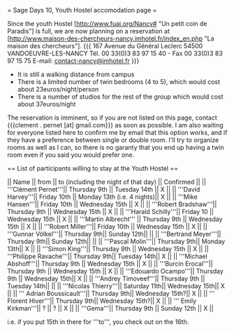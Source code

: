= Sage Days 10, Youth Hostel accomodation page =

Since the youth Hostel [http://www.fuaj.org/Nancy# "Un petit coin de Paradis"] is full, we are now planning on a reservation at [http://www.maison-des-chercheurs-nancy.imhotel.fr/index_en.php "La maison des chercheurs"].
{{{
167 Avenue du Général Leclerc
54500 VANDOEUVRE-LES-NANCY
Tél. 00 33(0)3 83 97 15 40 - 
Fax 00 33(0)3 83 97 15 75
E-mail: contact-nancy@imhotel.fr
}}}

 * It is still a walking distance from campus
 * There is a limited number of twin bedrooms (4 to 5), which would cost about 23euros/night/person
 * There is a number of studios for the rest of the group which would cost about 37euros/night

The reservation is imminent, so if you are not listed on this page, contact {{{clement . pernet [at] gmail.com}}} as soon as possible.
I am also waiting for everyone listed here to confirm me by email that this option works, and if they have a preference between single or double room. 
I'll try to organize rooms as well as I can, so there is no garanty that you end up having a twin room even if you said you would prefer one.


== List of participants willing to stay at the Youth Hostel ==

|| Name                 || from       || to (including the night of that day) || Confirmed ||
|| '''Clément Pernet'''||  Thursday 9th || Tuesday 14th || X ||
|| '''David Harvey'''|| Friday 10th || Monday 13th (i.e. 4 nights)|| X ||
|| '''Mike Hansen'''|| Friday 10th || Wednesday 15th || X ||
|| '''Robert Bradshaw'''|| Thursday 9th || Wednesday 15th || X ||
|| '''Harald Schilly'''|| Friday 10 || Wednesday 15th || X ||
|| '''Martin Albrecht''' || Thursday 9th || Wednesday 15th || X ||
|| '''Robert Miller'''|| Friday 10th || Wednesday 15th || X ||
|| '''Gunnar Völkel'''|| Thursday 9th|| Sunday 12th|| ||
|| '''Bertrand Meyer'''|| Thursday 9th|| Sunday 12th|| ||
|| '''Pascal Molin'''|| Thursday 9th|| Monday 13th|| X ||
|| '''Simon King'''||  Thursday 9th || Wednesday 15th || X ||
|| '''Philippe Ravache'''|| Thursday 9th|| Tuesday 14th|| X ||
|| '''Michael Abshoff'''||  Thursday 9th || Wednesday 15th || X ||
|| '''Burcin Erocal'''||  Thursday 9th || Wednesday 15th || X ||
|| '''Edouardo Ocampo'''|| Thursday 9th || Wednesday 15th|| X ||
|| '''Andrey Timoveef'''|| Thursday 9th || Tuesday 14th|| ||
|| '''Nicolas Thierry'''|| Saturday 11th|| Wednesday 15th|| X ||
|| ''' Adrian Boussicault'''|| Thursday 9th|| Wednesday 15th?|| X ||
|| ''' Florent Hiver'''|| Thursday 9th|| Wednesday 15th?|| X ||
|| ''' Emily Kirkman'''|| ? || ? || X ||
|| '''Gema'''|| Thursday 9th || Sunday 12th || X ||

i.e. if you put 15th in there for '''to''', you check out on the 16th.

